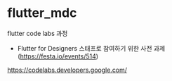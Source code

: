 # flutter_mdc

flutter code labs 과정
- Flutter for Designers 스태프로 참여하기 위한 사전 과제(https://festa.io/events/514)

https://codelabs.developers.google.com/
